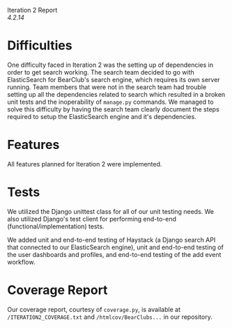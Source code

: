 Iteration 2 Report  
*4.2.14*  

# Difficulties
One difficulty faced in Iteration 2 was the setting up of dependencies in order to get search working. The search team decided to go with ElasticSearch for BearClub's search engine, which requires its own server running. Team members that were not in the search team had trouble setting up all the dependencies related to search which resulted in a broken unit tests and the inoperability of `manage.py` commands. We managed to solve this difficulty by having the search team clearly document the steps required to setup the ElasticSearch engine and it's dependencies.

# Features
All features planned for Iteration 2 were implemented.

# Tests
We utilized the Django unittest class for all of our unit testing needs. We also utilized Django's test client for performing end-to-end (functional/implementation) tests.

We added unit and end-to-end testing of Haystack (a Django search API that connected to our ElasticSearch engine), unit and end-to-end testing of the user dashboards and profiles, and end-to-end testing of the add event workflow.

# Coverage Report

Our coverage report, courtesy of `coverage.py`, is available at `/ITERATION2_COVERAGE.txt` and `/htmlcov/BearClubs...` in our repository.
